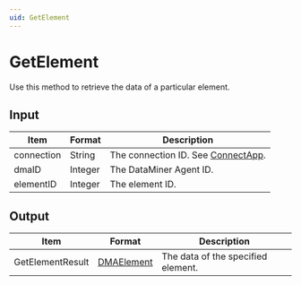 ```yaml
---
uid: GetElement
---
```


# GetElement

Use this method to retrieve the data of a particular element.

## Input

| Item       | Format  | Description                                          |
|------------|---------|------------------------------------------------------|
| connection | String  | The connection ID. See [ConnectApp](xref:ConnectApp). |
| dmaID      | Integer | The DataMiner Agent ID.                              |
| elementID  | Integer | The element ID.                                      |

## Output

| Item             | Format                        | Description                        |
|------------------|-------------------------------|------------------------------------|
| GetElementResult | [DMAElement](xref:DMAElement) | The data of the specified element. |
